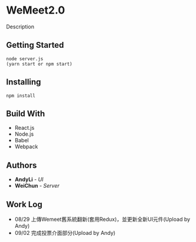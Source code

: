 # WeMeet2.0
Description

## Getting Started
```
node server.js 
(yarn start or npm start)
```

## Installing
```
npm install
```

## Build With
- React.js
- Node.js
- Babel
- Webpack

## Authors
* **AndyLi** - *UI*
* **WeiChun** - *Server*

## Work Log
- 08/29 上傳Wemeet舊系統翻新(套用Redux)，並更新全新UI元件(Upload by Andy)
- 09/02 完成投票介面部分(Upload by Andy) 
